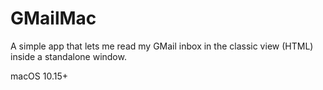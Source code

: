 # GMailMac
A simple app that lets me read my GMail inbox in the classic view (HTML) inside a standalone window.

macOS 10.15+
